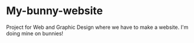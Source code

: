 # My-bunny-website
Project for Web and Graphic Design where we have to make a website. I'm doing mine on bunnies!
